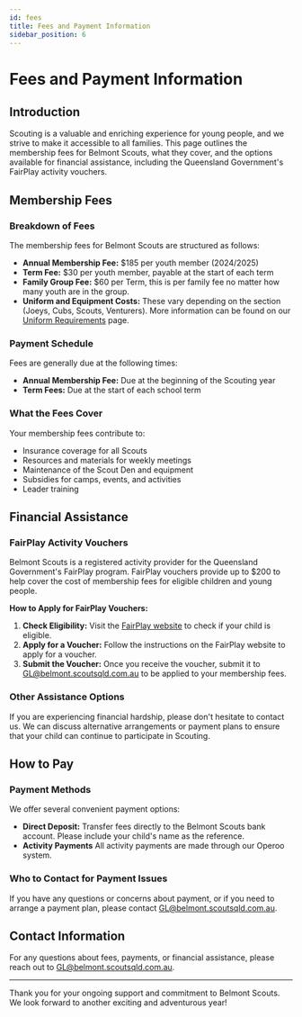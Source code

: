 ```yaml
---
id: fees
title: Fees and Payment Information
sidebar_position: 6
---
```


# Fees and Payment Information

## Introduction

Scouting is a valuable and enriching experience for young people, and we strive to make it accessible to all families. This page outlines the membership fees for Belmont Scouts, what they cover, and the options available for financial assistance, including the Queensland Government's FairPlay activity vouchers.

## Membership Fees

### Breakdown of Fees

The membership fees for Belmont Scouts are structured as follows:

- **Annual Membership Fee:** $185 per youth member (2024/2025)
- **Term Fee:** $30 per youth member, payable at the start of each term
- **Family Group Fee:** $60 per Term, this is per family fee no matter how many youth are in the group.
- **Uniform and Equipment Costs:** These vary depending on the section (Joeys, Cubs, Scouts, Venturers). More information can be found on our [Uniform Requirements](scouting-life/uniform-requirements.md) page.

### Payment Schedule

Fees are generally due at the following times:

- **Annual Membership Fee:** Due at the beginning of the Scouting year
- **Term Fees:** Due at the start of each school term

### What the Fees Cover

Your membership fees contribute to:

- Insurance coverage for all Scouts
- Resources and materials for weekly meetings
- Maintenance of the Scout Den and equipment
- Subsidies for camps, events, and activities
- Leader training

## Financial Assistance

### FairPlay Activity Vouchers

Belmont Scouts is a registered activity provider for the Queensland Government's FairPlay program. FairPlay vouchers provide up to $200 to help cover the cost of membership fees for eligible children and young people. 

**How to Apply for FairPlay Vouchers:**

1. **Check Eligibility:** Visit the [FairPlay website](https://www.qld.gov.au/recreation/sports/funding/fairplay/apply) to check if your child is eligible.
2. **Apply for a Voucher:** Follow the instructions on the FairPlay website to apply for a voucher.
3. **Submit the Voucher:** Once you receive the voucher, submit it to [GL@belmont.scoutsqld.com.au](mailto:gl@belmont.scoutsqld.com.au) to be applied to your membership fees.

### Other Assistance Options

If you are experiencing financial hardship, please don't hesitate to contact us. We can discuss alternative arrangements or payment plans to ensure that your child can continue to participate in Scouting.

## How to Pay

### Payment Methods

We offer several convenient payment options:

- **Direct Deposit:** Transfer fees directly to the Belmont Scouts bank account. Please include your child's name as the reference.
- **Activity Payments** All activity payments are made through our Operoo system.


### Who to Contact for Payment Issues

If you have any questions or concerns about payment, or if you need to arrange a payment plan, please contact [GL@belmont.scoutsqld.com.au](mailto:gl@belmont.scoutsqld.com.au).

## Contact Information

For any questions about fees, payments, or financial assistance, please reach out to [GL@belmont.scoutsqld.com.au](mailto:gl@belmont.scoutsqld.com.au).

---

Thank you for your ongoing support and commitment to Belmont Scouts. We look forward to another exciting and adventurous year!
